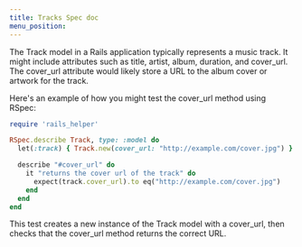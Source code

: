```yaml
---
title: Tracks Spec doc
menu_position: 
---
```


The Track model in a Rails application typically represents a music track. It might include attributes such as title, artist, album, duration, and cover_url. The cover_url attribute would likely store a URL to the album cover or artwork for the track.

Here's an example of how you might test the cover_url method using RSpec:

```ruby
require 'rails_helper'

RSpec.describe Track, type: :model do
  let(:track) { Track.new(cover_url: "http://example.com/cover.jpg") }

  describe "#cover_url" do
    it "returns the cover url of the track" do
      expect(track.cover_url).to eq("http://example.com/cover.jpg")
    end
  end
end
```

This test creates a new instance of the Track model with a cover_url, then checks that the cover_url method returns the correct URL.